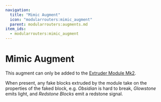 ```yaml
---
navigation:
  title: "Mimic Augment"
  icon: "modularrouters:mimic_augment"
  parent: modularrouters:augments.md
item_ids:
  - modularrouters:mimic_augment
---
```


# Mimic Augment

This augment can only be added to the [Extruder Module Mk2](../modules/extruder_2.md).

When present, any fake blocks extruded by the module take on the properties of the faked block, e.g. *Obsidian* is hard to break, *Glowstone* emits light, and *Redstone Blocks* emit a redstone signal.



<Recipe id="modularrouters:mimic_augment" />

